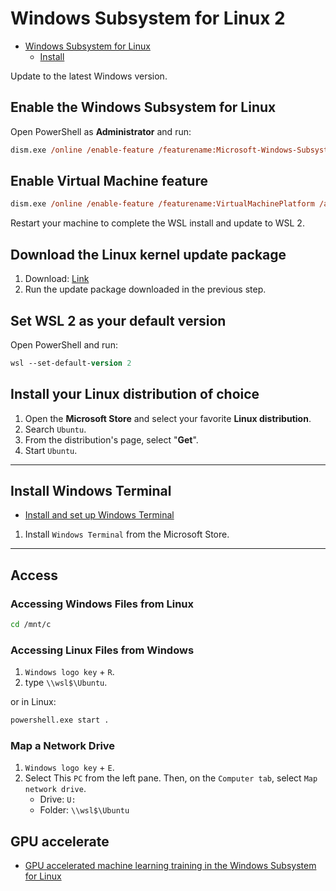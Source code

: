 # Windows Subsystem for Linux 2

- [Windows Subsystem for Linux](https://docs.microsoft.com/en-us/windows/wsl/)
  - [Install](https://docs.microsoft.com/en-us/windows/wsl/install-win10#manual-installation-steps)

Update to the latest Windows version.

## Enable the Windows Subsystem for Linux

Open PowerShell as **Administrator** and run:

```ps
dism.exe /online /enable-feature /featurename:Microsoft-Windows-Subsystem-Linux /all /norestart
```

## Enable Virtual Machine feature

```ps
dism.exe /online /enable-feature /featurename:VirtualMachinePlatform /all /norestart
```

Restart your machine to complete the WSL install and update to WSL 2.

## Download the Linux kernel update package

1. Download: [Link](https://docs.microsoft.com/en-us/windows/wsl/install-win10#step-4---download-the-linux-kernel-update-package)
2. Run the update package downloaded in the previous step.

## Set WSL 2 as your default version

Open PowerShell and run:

```ps
wsl --set-default-version 2
```

## Install your Linux distribution of choice

1. Open the **Microsoft Store** and select your favorite **Linux distribution**.
2. Search `Ubuntu`.
3. From the distribution's page, select "**Get**".
4. Start `Ubuntu`.

---

## Install Windows Terminal

- [Install and set up Windows Terminal](https://docs.microsoft.com/en-us/windows/terminal/get-started)

1. Install `Windows Terminal` from the Microsoft Store.

---

## Access

### Accessing Windows Files from Linux

```bash
cd /mnt/c
```

### Accessing Linux Files from Windows

1. `Windows logo key` + `R`.
2. type `\\wsl$\Ubuntu`.

or in Linux:

```bash
powershell.exe start .
```

### Map a Network Drive

1. `Windows logo key`  + `E`.
2. Select This `PC` from the left pane. Then, on the `Computer tab`, select `Map network drive`.
   - Drive: `U:`
   - Folder: `\\wsl$\Ubuntu`

## GPU accelerate

- [GPU accelerated machine learning training in the Windows Subsystem for Linux](https://docs.microsoft.com/en-us/windows/wsl/tutorials/gpu-compute)
